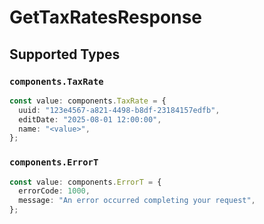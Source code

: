 # GetTaxRatesResponse


## Supported Types

### `components.TaxRate`

```typescript
const value: components.TaxRate = {
  uuid: "123e4567-a821-4498-b8df-23184157edfb",
  editDate: "2025-08-01 12:00:00",
  name: "<value>",
};
```

### `components.ErrorT`

```typescript
const value: components.ErrorT = {
  errorCode: 1000,
  message: "An error occurred completing your request",
};
```

